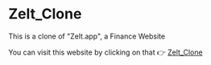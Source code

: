 # Zelt_Clone
This is a clone of  "Zelt.app", a Finance Website 

You can visit this website by clicking on that 👉 [Zelt_Clone](https://subhadipjana95.github.io/Zelt_Clone/)
